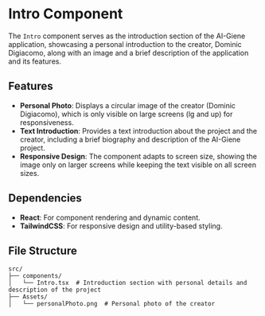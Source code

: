 # Intro Component

The `Intro` component serves as the introduction section of the AI-Giene application, showcasing a personal introduction to the creator, Dominic Digiacomo, along with an image and a brief description of the application and its features.

## Features

- **Personal Photo**: Displays a circular image of the creator (Dominic Digiacomo), which is only visible on large screens (lg and up) for responsiveness.
- **Text Introduction**: Provides a text introduction about the project and the creator, including a brief biography and description of the AI-Giene project.
- **Responsive Design**: The component adapts to screen size, showing the image only on larger screens while keeping the text visible on all screen sizes.

## Dependencies

- **React**: For component rendering and dynamic content.
- **TailwindCSS**: For responsive design and utility-based styling.

## File Structure

```plaintext
src/
├── components/
│   └── Intro.tsx  # Introduction section with personal details and description of the project
├── Assets/
│   └── personalPhoto.png  # Personal photo of the creator
